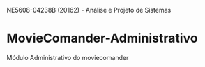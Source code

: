 NE5608-04238B (20162) - Análise e Projeto de Sistemas

# MovieComander-Administrativo
Módulo Administrativo do moviecomander
